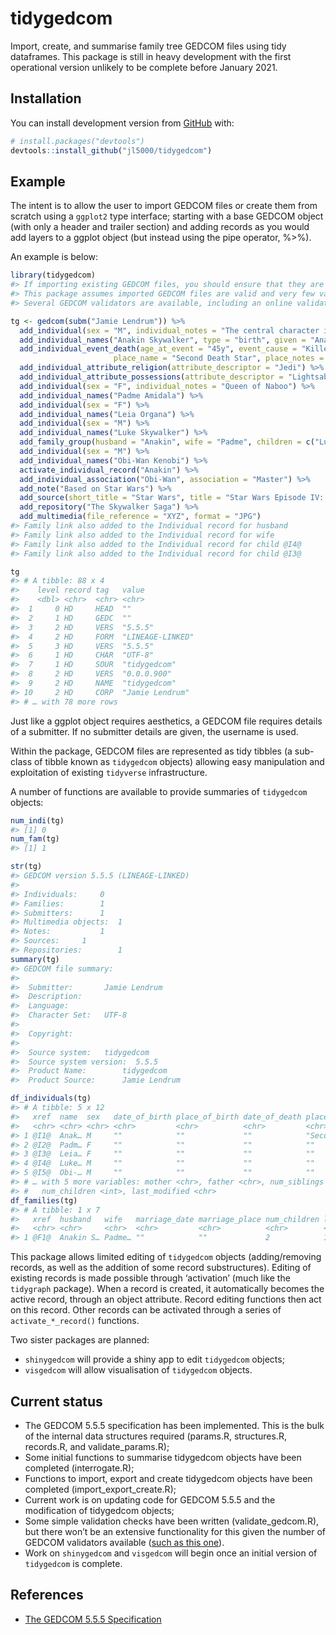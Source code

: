 
<!-- README.md is generated from README.Rmd. Please edit that file -->

# tidygedcom

<!-- badges: start -->

<!-- badges: end -->

Import, create, and summarise family tree GEDCOM files using tidy
dataframes. This package is still in heavy development with the first
operational version unlikely to be complete before January 2021.

## Installation

You can install development version from [GitHub](https://github.com/)
with:

``` r
# install.packages("devtools")
devtools::install_github("jl5000/tidygedcom")
```

## Example

The intent is to allow the user to import GEDCOM files or create them
from scratch using a `ggplot2` type interface; starting with a base
GEDCOM object (with only a header and trailer section) and adding
records as you would add layers to a ggplot object (but instead using
the pipe operator, %\>%).

An example is below:

``` r
library(tidygedcom)
#> If importing existing GEDCOM files, you should ensure that they are error free.
#> This package assumes imported GEDCOM files are valid and very few validation checks are carried out.
#> Several GEDCOM validators are available, including an online validator at http://ged-inline.elasticbeanstalk.com/

tg <- gedcom(subm("Jamie Lendrum")) %>%
  add_individual(sex = "M", individual_notes = "The central character in the Star Wars Skywalker Saga") %>%
  add_individual_names("Anakin Skywalker", type = "birth", given = "Anakin", surname = "Skywalker") %>% 
  add_individual_event_death(age_at_event = "45y", event_cause = "Killed by son Luke",
                       place_name = "Second Death Star", place_notes = "Orbiting Endor System") %>% 
  add_individual_attribute_religion(attribute_descriptor = "Jedi") %>% 
  add_individual_attribute_possessions(attribute_descriptor = "Lightsaber") %>%
  add_individual(sex = "F", individual_notes = "Queen of Naboo") %>%
  add_individual_names("Padme Amidala") %>% 
  add_individual(sex = "F") %>% 
  add_individual_names("Leia Organa") %>% 
  add_individual(sex = "M") %>%
  add_individual_names("Luke Skywalker") %>% 
  add_family_group(husband = "Anakin", wife = "Padme", children = c("Luke", "Leia")) %>%
  add_individual(sex = "M") %>% 
  add_individual_names("Obi-Wan Kenobi") %>% 
  activate_individual_record("Anakin") %>% 
  add_individual_association("Obi-Wan", association = "Master") %>% 
  add_note("Based on Star Wars") %>% 
  add_source(short_title = "Star Wars", title = "Star Wars Episode IV: A New Hope") %>% 
  add_repository("The Skywalker Saga") %>% 
  add_multimedia(file_reference = "XYZ", format = "JPG")
#> Family link also added to the Individual record for husband
#> Family link also added to the Individual record for wife
#> Family link also added to the Individual record for child @I4@
#> Family link also added to the Individual record for child @I3@

tg
#> # A tibble: 88 x 4
#>    level record tag   value           
#>    <dbl> <chr>  <chr> <chr>           
#>  1     0 HD     HEAD  ""              
#>  2     1 HD     GEDC  ""              
#>  3     2 HD     VERS  "5.5.5"         
#>  4     2 HD     FORM  "LINEAGE-LINKED"
#>  5     3 HD     VERS  "5.5.5"         
#>  6     1 HD     CHAR  "UTF-8"         
#>  7     1 HD     SOUR  "tidygedcom"    
#>  8     2 HD     VERS  "0.0.0.900"     
#>  9     2 HD     NAME  "tidygedcom"    
#> 10     2 HD     CORP  "Jamie Lendrum" 
#> # … with 78 more rows
```

Just like a ggplot object requires aesthetics, a GEDCOM file requires
details of a submitter. If no submitter details are given, the username
is used.

Within the package, GEDCOM files are represented as tidy tibbles (a
sub-class of tibble known as `tidygedcom` objects) allowing easy
manipulation and exploitation of existing `tidyverse` infrastructure.

A number of functions are available to provide summaries of `tidygedcom`
objects:

``` r
num_indi(tg)
#> [1] 0
num_fam(tg)
#> [1] 1

str(tg)
#> GEDCOM version 5.5.5 (LINEAGE-LINKED)
#> 
#> Individuals:     0
#> Families:        1
#> Submitters:      1
#> Multimedia objects:  1
#> Notes:           1
#> Sources:     1
#> Repositories:        1
summary(tg)
#> GEDCOM file summary: 
#>  
#>  Submitter:       Jamie Lendrum 
#>  Description:          
#>  Language:         
#>  Character Set:   UTF-8 
#>  
#>  Copyright:        
#>  
#>  Source system:   tidygedcom 
#>  Source system version:  5.5.5 
#>  Product Name:        tidygedcom 
#>  Product Source:      Jamie Lendrum

df_individuals(tg)
#> # A tibble: 5 x 12
#>   xref  name  sex   date_of_birth place_of_birth date_of_death place_of_death
#>   <chr> <chr> <chr> <chr>         <chr>          <chr>         <chr>         
#> 1 @I1@  Anak… M     ""            ""             ""            "Second Death…
#> 2 @I2@  Padm… F     ""            ""             ""            ""            
#> 3 @I3@  Leia… F     ""            ""             ""            ""            
#> 4 @I4@  Luke… M     ""            ""             ""            ""            
#> 5 @I5@  Obi-… M     ""            ""             ""            ""            
#> # … with 5 more variables: mother <chr>, father <chr>, num_siblings <chr>,
#> #   num_children <int>, last_modified <chr>
df_families(tg)
#> # A tibble: 1 x 7
#>   xref  husband   wife   marriage_date marriage_place num_children last_modified
#>   <chr> <chr>     <chr>  <chr>         <chr>          <chr>        <chr>        
#> 1 @F1@  Anakin S… Padme… ""            ""             2            13 DEC 2020
```

This package allows limited editing of `tidygedcom` objects
(adding/removing records, as well as the addition of some record
substructures). Editing of existing records is made possible through
‘activation’ (much like the `tidygraph` package). When a record is
created, it automatically becomes the active record, through an object
attribute. Record editing functions then act on this record. Other
records can be activated through a series of `activate_*_record()`
functions.

Two sister packages are planned:

  - `shinygedcom` will provide a shiny app to edit `tidygedcom` objects;
  - `visgedcom` will allow visualisation of `tidygedcom` objects.

## Current status

  - The GEDCOM 5.5.5 specification has been implemented. This is the
    bulk of the internal data structures required (params.R,
    structures.R, records.R, and validate\_params.R);
  - Some initial functions to summarise tidygedcom objects have been
    completed (interrogate.R);
  - Functions to import, export and create tidygedcom objects have been
    completed (import\_export\_create.R);
  - Current work is on updating code for GEDCOM 5.5.5 and the
    modification of tidygedcom objects;
  - Some simple validation checks have been written
    (validate\_gedcom.R), but there won’t be an extensive functionality
    for this given the number of GEDCOM validators available ([such as
    this one](http://ged-inline.elasticbeanstalk.com/validate)).
  - Work on `shinygedcom` and `visgedcom` will begin once an initial
    version of `tidygedcom` is complete.

## References

  - [The GEDCOM 5.5.5 Specification](https://www.gedcom.org/gedcom.html)
